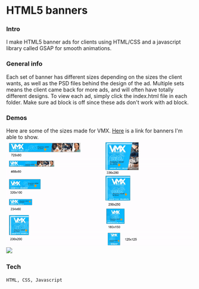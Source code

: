 # HTML5 banners

### Intro
I make HTML5 banner ads for clients using HTML/CSS and a javascript library called GSAP for smooth animations. 

### General info
Each set of banner has different sizes depending on the sizes the client wants, as well as the PSD files behind the design of the ad. Multiple sets means the client came back for more ads, and will often have totally different designs. To view each ad, simply click the index.html file in each folder. Make sure ad block is off since these ads don't work with ad block. 

### Demos
Here are some of the sizes made for VMX. 
[Here](https://drive.google.com/drive/folders/1gGvX6wv0gy4Ig4ICRV2haUd1FfPtq82L?usp=sharing) is a link for banners I'm able to show. 
![](banner_1.gif)
![](banner_2.gif)

### Tech
```HTML, CSS, Javascript```
